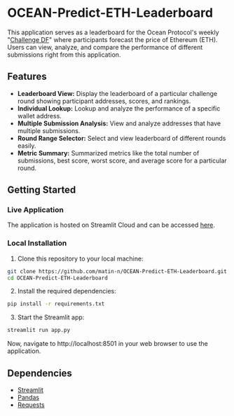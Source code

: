 # OCEAN-Predict-ETH-Leaderboard

This application serves as a leaderboard for the Ocean Protocol's weekly "[Challenge DF](https://df.oceandao.org/challenge-df)" where participants forecast the price of Ethereum (ETH). Users can view, analyze, and compare the performance of different submissions right from this application.


## Features

- **Leaderboard View:** Display the leaderboard of a particular challenge round showing participant addresses, scores, and rankings.
- **Individual Lookup:** Lookup and analyze the performance of a specific wallet address.
- **Multiple Submission Analysis:** View and analyze addresses that have multiple submissions.
- **Round Range Selector:** Select and view leaderboard of different rounds easily.
- **Metric Summary:** Summarized metrics like the total number of submissions, best score, worst score, and average score for a particular round.

## Getting Started

### Live Application

The application is hosted on Streamlit Cloud and can be accessed [here](https://forecast-ethereum.streamlit.app).

### Local Installation

1. Clone this repository to your local machine:
```bash
git clone https://github.com/matin-n/OCEAN-Predict-ETH-Leaderboard.git
cd OCEAN-Predict-ETH-Leaderboard
```

2. Install the required dependencies:
```bash
pip install -r requirements.txt
```

3. Start the Streamlit app:
```bash
streamlit run app.py
```

Now, navigate to http://localhost:8501 in your web browser to use the application.

## Dependencies

- [Streamlit](https://streamlit.io/)
- [Pandas](https://pandas.pydata.org/)
- [Requests](https://docs.python-requests.org/en/master/)